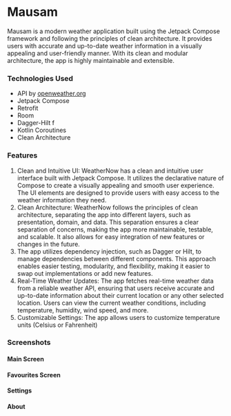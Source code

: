 # Mausam
Mausam is a modern weather application built using the Jetpack Compose framework and following the principles of clean architecture.
It provides users with accurate and up-to-date weather information in a visually appealing and user-friendly manner. 
With its clean and modular architecture, the app is highly maintainable and extensible.


### Technologies Used
- API by [openweather.org](https://openweathermap.org/)
- Jetpack Compose
- Retrofit
- Room 
- Dagger-Hilt f
- Kotlin Coroutines
- Clean Architecture

### Features 
1. Clean and Intuitive UI: WeatherNow has a clean and intuitive user interface built with Jetpack Compose. It utilizes the declarative nature of Compose to create a visually appealing and smooth user experience. The UI elements are designed to provide users with easy access to the weather information they need.
2. Clean Architecture: WeatherNow follows the principles of clean architecture, separating the app into different layers, such as presentation, domain, and data. This separation ensures a clear separation of concerns, making the app more maintainable, testable, and scalable. It also allows for easy integration of new features or changes in the future.
3. The app utilizes dependency injection, such as Dagger or Hilt, to manage dependencies between different components. This approach enables easier testing, modularity, and flexibility, making it easier to swap out implementations or add new features.
4. Real-Time Weather Updates: The app fetches real-time weather data from a reliable weather API, ensuring that users receive accurate and up-to-date information about their current location or any other selected location. Users can view the current weather conditions, including temperature, humidity, wind speed, and more.
5. Customizable Settings: The app allows users to customize temperature units (Celsius or Fahrenheit)

### Screenshots
#### Main Screen
#### Favourites Screen
#### Settings
#### About
